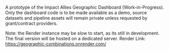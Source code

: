 A prototype of the Impact Allies Geographic Dashboard (Work-in-Progress). Only the dashboard code is to be made available as a demo, source datasets and pipeline assets will remain private unless requested by grant/contract providers. 

Note: the Render instance may be slow to start, as its still in development. The final version will be hosted on a dedicated server. 
Render Link: https://geographic-combinations.onrender.com/
